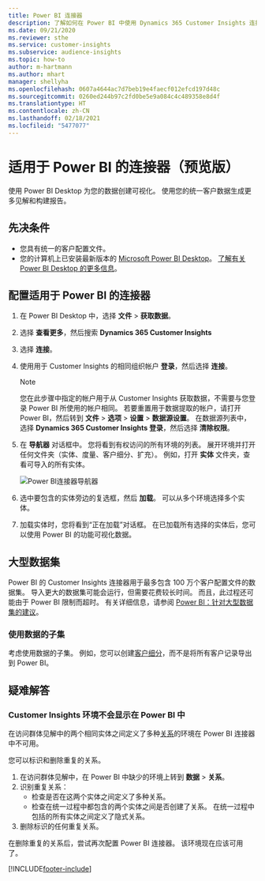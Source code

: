 ```yaml
---
title: Power BI 连接器
description: 了解如何在 Power BI 中使用 Dynamics 365 Customer Insights 连接器。
ms.date: 09/21/2020
ms.reviewer: sthe
ms.service: customer-insights
ms.subservice: audience-insights
ms.topic: how-to
author: m-hartmann
ms.author: mhart
manager: shellyha
ms.openlocfilehash: 0607a4644ac7d7beb19e4faecf012efcd197d48c
ms.sourcegitcommit: 0260ed244b97c2fd0be5e9a084c4c489358e8d4f
ms.translationtype: HT
ms.contentlocale: zh-CN
ms.lasthandoff: 02/18/2021
ms.locfileid: "5477077"
---
```

# <a name="connector-for-power-bi-preview"></a>适用于 Power BI 的连接器（预览版）

使用 Power BI Desktop 为您的数据创建可视化。 使用您的统一客户数据生成更多见解和构建报告。

## <a name="prerequisites"></a>先决条件

- 您具有统一的客户配置文件。
- 您的计算机上已安装最新版本的 [Microsoft Power BI Desktop](https://powerbi.microsoft.com/desktop/)。 [了解有关 Power BI Desktop 的更多信息](https://docs.microsoft.com/power-bi/desktop-what-is-desktop)。

## <a name="configure-the-connector-for-power-bi"></a>配置适用于 Power BI 的连接器

1. 在 Power BI Desktop 中，选择 **文件** > **获取数据**。

1. 选择 **查看更多**，然后搜索 **Dynamics 365 Customer Insights**

1. 选择 **连接**。

1. 使用用于 Customer Insights 的相同组织帐户 **登录**，然后选择 **连接**。
   > [!NOTE]
   > 您在此步骤中指定的帐户用于从 Customer Insights 获取数据，不需要与您登录 Power BI 所使用的帐户相同。 若要重置用于数据提取的帐户，请打开 Power BI，然后转到 **文件** > **选项** > **设置** > **数据源设置**。 在数据源列表中，选择 **Dynamics 365 Customer Insights 登录**，然后选择 **清除权限**。  

1. 在 **导航器** 对话框中。 您将看到有权访问的所有环境的列表。 展开环境并打开任何文件夹（实体、度量、客户细分、扩充）。 例如，打开 **实体** 文件夹，查看可导入的所有实体。

   ![Power BI连接器导航器](media/power-bi-navigator.png "Power BI 连接器导航器")

1. 选中要包含的实体旁边的复选框，然后 **加载**。 可以从多个环境选择多个实体。

1. 加载实体时，您将看到“正在加载”对话框。 在已加载所有选择的实体后，您可以使用 Power BI 的功能可视化数据。

## <a name="large-data-sets"></a>大型数据集

Power BI 的 Customer Insights 连接器用于最多包含 100 万个客户配置文件的数据集。 导入更大的数据集可能会运行，但需要花费较长时间。 而且，此过程还可能由于 Power BI 限制而超时。 有关详细信息，请参阅 [Power BI：针对大型数据集的建议](https://docs.microsoft.com/power-bi/admin/service-premium-what-is#large-datasets)。 

### <a name="work-with-a-subset-of-data"></a>使用数据的子集

考虑使用数据的子集。 例如，您可以创建[客户细分](segments.md)，而不是将所有客户记录导出到 Power BI。

## <a name="troubleshooting"></a>疑难解答​​

### <a name="customer-insights-environment-doesnt-show-in-power-bi"></a>Customer Insights 环境不会显示在 Power BI 中

在访问群体见解中的两个相同实体之间定义了多种[关系](relationships.md)的环境在 Power BI 连接器中不可用。

您可以标识和删除重复的关系。

1. 在访问群体见解中，在 Power BI 中缺少的环境上转到 **数据** > **关系**。
2. 识别重复关系：
   - 检查是否在这两个实体之间定义了多种关系。
   - 检查在统一过程中都包含的两个实体之间是否创建了关系。 在统一过程中包括的所有实体之间定义了隐式关系。
3. 删除标识的任何重复关系。

在删除重复的关系后，尝试再次配置 Power BI 连接器。 该环境现在应该可用了。

[!INCLUDE[footer-include](../includes/footer-banner.md)]

